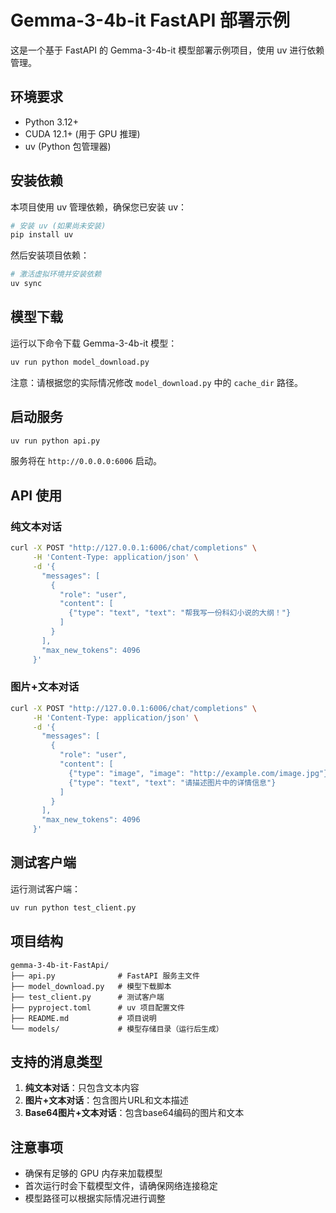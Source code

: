 # Gemma-3-4b-it FastAPI 部署示例

这是一个基于 FastAPI 的 Gemma-3-4b-it 模型部署示例项目，使用 uv 进行依赖管理。

## 环境要求

- Python 3.12+
- CUDA 12.1+ (用于 GPU 推理)
- uv (Python 包管理器)

## 安装依赖

本项目使用 uv 管理依赖，确保您已安装 uv：

```bash
# 安装 uv (如果尚未安装)
pip install uv
```

然后安装项目依赖：

```bash
# 激活虚拟环境并安装依赖
uv sync
```

## 模型下载

运行以下命令下载 Gemma-3-4b-it 模型：

```bash
uv run python model_download.py
```

注意：请根据您的实际情况修改 `model_download.py` 中的 `cache_dir` 路径。

## 启动服务

```bash
uv run python api.py
```

服务将在 `http://0.0.0.0:6006` 启动。

## API 使用

### 纯文本对话

```bash
curl -X POST "http://127.0.0.1:6006/chat/completions" \
     -H 'Content-Type: application/json' \
     -d '{
       "messages": [
         {
           "role": "user",
           "content": [
             {"type": "text", "text": "帮我写一份科幻小说的大纲！"}
           ]
         }
       ],
       "max_new_tokens": 4096
     }'
```

### 图片+文本对话

```bash
curl -X POST "http://127.0.0.1:6006/chat/completions" \
     -H 'Content-Type: application/json' \
     -d '{
       "messages": [
         {
           "role": "user",
           "content": [
             {"type": "image", "image": "http://example.com/image.jpg"},
             {"type": "text", "text": "请描述图片中的详情信息"}
           ]
         }
       ],
       "max_new_tokens": 4096
     }'
```

## 测试客户端

运行测试客户端：

```bash
uv run python test_client.py
```

## 项目结构

```
gemma-3-4b-it-FastApi/
├── api.py              # FastAPI 服务主文件
├── model_download.py   # 模型下载脚本
├── test_client.py      # 测试客户端
├── pyproject.toml      # uv 项目配置文件
├── README.md           # 项目说明
└── models/             # 模型存储目录（运行后生成）
```

## 支持的消息类型

1. **纯文本对话**：只包含文本内容
2. **图片+文本对话**：包含图片URL和文本描述
3. **Base64图片+文本对话**：包含base64编码的图片和文本

## 注意事项

- 确保有足够的 GPU 内存来加载模型
- 首次运行时会下载模型文件，请确保网络连接稳定
- 模型路径可以根据实际情况进行调整